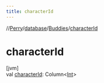 ```yaml
---
title: characterId
---
```

//[Perry](../../../index.html)/[database](../index.html)/[Buddies](index.html)/[characterId](character-id.html)



# characterId



[jvm]\
val [characterId](character-id.html): Column&lt;[Int](https://kotlinlang.org/api/latest/jvm/stdlib/kotlin/-int/index.html)&gt;




